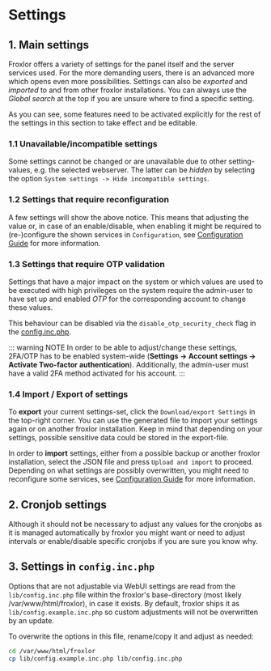 # Settings

## 1. Main settings

Froxlor offers a variety of settings for the panel itself and the server services used. For the more demanding users, there is an advanced more which opens even more possibilities. Settings can also be _exported_ and _imported_ to and from other froxlor installations. You can always use the _Global search_ at the top if you are unsure where to find a specific setting.

<UiBrowser :src="('/img/frx_settings_overview.png')" alt="Settings overview"/>

As you can see, some features need to be activated explicitly for the rest of the settings in this section to take effect and be editable.

### 1.1 Unavailable/incompatible settings

<UiBrowser :src="('/img/frx_settings_unavail.png')" alt="Settings: unavailable settings"/>

Some settings cannot be changed or are unavailable due to other setting-values, e.g. the selected webserver. The latter can be _hidden_ by selecting the option `System settings -> Hide incompatible settings`.

### 1.2 Settings that require reconfiguration

<UiBrowser :src="('/img/frx_settings_reconf.png')" alt="Settings: Require reconfiguration of services"/>

A few settings will show the above notice. This means that adjusting the value or, in case of an enable/disable, when enabling it might be required to (re-)configure the shown services in `Configuration`, see [Configuration Guide](../configuration/) for more information.

### 1.3 Settings that require OTP validation

Settings that have a major impact on the system or which values are used to be executed with high privileges on the system require the admin-user to have set up and enabled _OTP_ for the corresponding account to change these values.

This behaviour can be disabled via the `disable_otp_security_check` flag in the [config.inc.php](#_3-settings-in-config-inc-php).

::: warning NOTE
In order to be able to adjust/change these settings, 2FA/OTP has to be enabled system-wide (__Settings -> Account settings -> Activate Two-factor authentication__). Additionally, the admin-user must have a valid 2FA method activated for his account.
:::

<UiBrowser :src="('/img/frx_settings_otp.png')" alt="Settings: Require OTP validation"/>

### 1.4 Import / Export of settings

<UiBrowser :src="('/img/frx_settings_imexport.png')" alt="Settings: Import / Export"/>

To **export** your current settings-set, click the `Download/export Settings` in the top-right corner. You can use the generated file to import your settings again or on another froxlor installation. Keep in mind that depending on your settings, possible sensitive data could be stored in the export-file.

In order to **import** settings, either from a possible backup or another froxlor installation, select the JSON file and press `Upload and import` to proceed. Depending on what settings are possibly overwritten, you might need to reconfigure some services, see [Configuration Guide](../configuration/) for more information.

## 2. Cronjob settings

Although it should not be necessary to adjust any values for the cronjobs as it is managed automatically by froxlor you might want or need to adjust intervals or enable/disable specific cronjobs if you are sure you know why.

<UiBrowser :src="('/img/frx_settings_cron.png')" alt="Cronjob settings"/>

## 3. Settings in `config.inc.php`

Options that are not adjustable via WebUI settings are read from the `lib/config.inc.php` file within the froxlor's base-directory (most likely /var/www/html/froxlor), in case it exists. By default, froxlor ships it as `lib/config.example.inc.php` so custom adjustments will not be overwritten by an update.

To overwrite the options in this file, rename/copy it and adjust as needed:

```bash
cd /var/www/html/froxlor
cp lib/config.example.inc.php lib/config.inc.php
```
